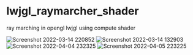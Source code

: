 # lwjgl_raymarcher_shader
ray marching in opengl lwjgl using compute shader

![Screenshot 2022-03-14 220852](https://user-images.githubusercontent.com/69918769/158261866-09fe3269-94aa-4188-b0c8-d26f5017e839.png)
![Screenshot 2022-03-14 132903](https://user-images.githubusercontent.com/69918769/158181435-b7a8045d-0db6-48c1-99c8-9d6820658db4.png)
![Screenshot 2022-04-04 232325](https://user-images.githubusercontent.com/69918769/161634667-1ae2f467-fadb-4aec-b15d-69fbb6613d5a.png)
![Screenshot 2022-04-05 223225](https://user-images.githubusercontent.com/69918769/161864053-d702b0c1-392e-4a48-b010-7be5192c17c3.png)
